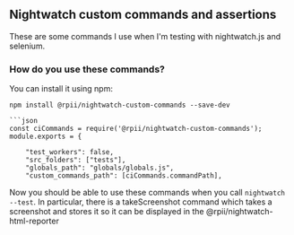 ## Nightwatch custom commands and assertions

These are some commands I use when I'm testing with nightwatch.js and selenium.

### How do you use these commands?

You can install it using npm:

```
npm install @rpii/nightwatch-custom-commands --save-dev

```json
const ciCommands = require('@rpii/nightwatch-custom-commands');
module.exports = {

    "test_workers": false,
    "src_folders": ["tests"],
    "globals_path": "globals/globals.js",
    "custom_commands_path": [ciCommands.commandPath],
```

Now you should be able to use these commands when you call `nightwatch --test`.
In particular, there is a takeScreenshot command which takes a screenshot and stores it so it can be displayed in the @rpii/nightwatch-html-reporter


